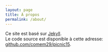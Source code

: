 ```yaml
---
layout: page
title: À propos
permalink: /about/
---
```


Ce site est basé sur [Jekyll](http://jekyllrb.com/).  
Le code source est disponible à cette adresse: [github.com/comem29/picnic15](https://github.com/comem29/picnic15).
